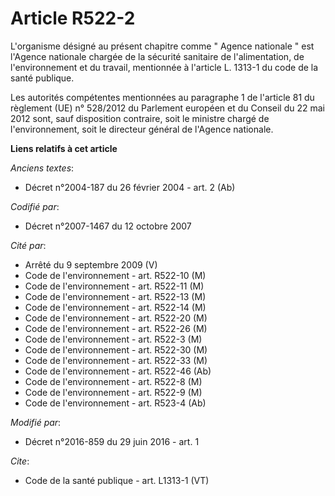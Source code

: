 # Article R522-2

L'organisme désigné au présent chapitre comme " Agence nationale " est l'Agence nationale chargée de la sécurité sanitaire de
l'alimentation, de l'environnement et du travail, mentionnée à l'article L. 1313-1 du code de la santé publique. 

Les autorités compétentes mentionnées au paragraphe 1 de l'article 81 du règlement (UE) n° 528/2012 du Parlement européen et
du Conseil du 22 mai 2012 sont, sauf disposition contraire, soit le ministre chargé de l'environnement, soit le directeur
général de l'Agence nationale.

**Liens relatifs à cet article**

_Anciens textes_:

  - Décret n°2004-187 du 26 février 2004 - art. 2 (Ab)

_Codifié par_:

  - Décret n°2007-1467 du 12 octobre 2007

_Cité par_:

  - Arrêté du 9 septembre 2009 (V)
  - Code de l'environnement - art. R522-10 (M)
  - Code de l'environnement - art. R522-11 (M)
  - Code de l'environnement - art. R522-13 (M)
  - Code de l'environnement - art. R522-14 (M)
  - Code de l'environnement - art. R522-20 (M)
  - Code de l'environnement - art. R522-26 (M)
  - Code de l'environnement - art. R522-3 (M)
  - Code de l'environnement - art. R522-30 (M)
  - Code de l'environnement - art. R522-33 (M)
  - Code de l'environnement - art. R522-46 (Ab)
  - Code de l'environnement - art. R522-8 (M)
  - Code de l'environnement - art. R522-9 (M)
  - Code de l'environnement - art. R523-4 (Ab)

_Modifié par_:

  - Décret n°2016-859 du 29 juin 2016 - art. 1

_Cite_:

  - Code de la santé publique - art. L1313-1 (VT)
